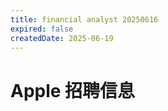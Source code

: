 ```yaml
---
title: financial analyst 20250616
expired: false
createdDate: 2025-06-19
---
```


# Apple 招聘信息

<JobPostingTable job-posting-json-path="apple/data/financial-analyst-20250616" />
